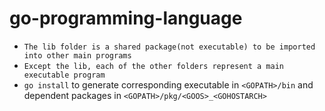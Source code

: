 # go-programming-language

- `The lib folder is a shared package(not executable) to be imported into other main programs`
- `Except the lib, each of the other folders represent a main executable program`
- `go install` to generate corresponding executable in `<GOPATH>/bin` and dependent packages in `<GOPATH>/pkg/<GOOS>_<GOHOSTARCH>`
